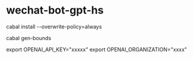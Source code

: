 # wechat-bot-gpt-hs

cabal install --overwrite-policy=always

cabal gen-bounds

export OPENAI_API_KEY="xxxxx"
export OPENAI_ORGANIZATION="xxxx"
